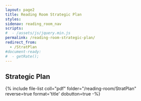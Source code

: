 ```yaml
---
layout: page2
title: Reading Room Strategic Plan
styles:
sidenav: reading_room_nav
scripts:
#  - /assets/js/jquery.min.js
permalink: /reading-room-strategic-plan/
redirect_from:
  - /StratPlan
#document-ready:
#  - getRate();
---
```


## Strategic Plan

{% include file-list coll="pdf" folder="/reading-room/StratPlan" reverse=true format='title' dobutton=true -%}

<!-- CONTENT END -->
